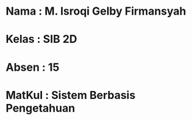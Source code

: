 # Nama    : M. Isroqi Gelby Firmansyah 
# Kelas   : SIB 2D
# Absen   : 15
# MatKul  : Sistem Berbasis Pengetahuan

